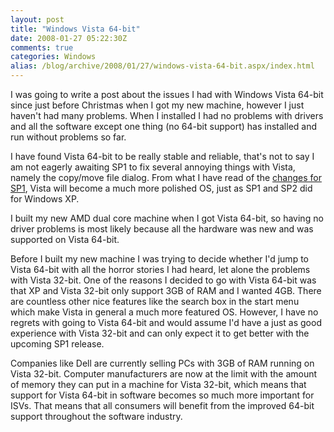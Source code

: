 ```yaml
---
layout: post
title: "Windows Vista 64-bit"
date: 2008-01-27 05:22:30Z
comments: true
categories: Windows
alias: /blog/archive/2008/01/27/windows-vista-64-bit.aspx/index.html
---
```


I was going to write a post about the issues I had with Windows Vista 64-bit since just before Christmas when I got my new machine,
however I just haven't had many problems. When I installed I had no problems with drivers and all the software except one thing
(no 64-bit support) has installed and run without problems so far.

I have found Vista 64-bit to be really stable and reliable, that's not to say I am not eagerly awaiting SP1 to fix several annoying
things with Vista, namely the copy/move file dialog. From what I have read of the [changes for SP1][1], Vista will become a much
more polished OS, just as SP1 and SP2 did for Windows XP.

I built my new AMD dual core machine when I got Vista 64-bit, so having no driver problems is most likely because all the hardware
was new and was supported on Vista 64-bit.

Before I built my new machine I was trying to decide whether I'd jump to Vista 64-bit with all the horror stories I had heard, let
alone the problems with Vista 32-bit. One of the reasons I decided to go with Vista 64-bit was that XP and Vista 32-bit only support
3GB of RAM and I wanted 4GB. There are countless other nice features like the search box in the start menu which make Vista in general
a much more featured OS. However, I have no regrets with going to Vista 64-bit and would assume I'd have a just as good experience with
Vista 32-bit and can only expect it to get better with the upcoming SP1 release.

Companies like Dell are currently selling PCs with 3GB of RAM running on Vista 32-bit. Computer manufacturers are now at the limit with
the amount of memory they can put in a machine for Vista 32-bit, which means that support for Vista 64-bit in software becomes so much
more important for ISVs. That means that all consumers will benefit from the improved 64-bit support throughout the software industry.

[1]: http://technet2.microsoft.com/windowsvista/en/library/005f921e-f706-401e-abb5-eec42ea0a03e1033.mspx?mfr=true
